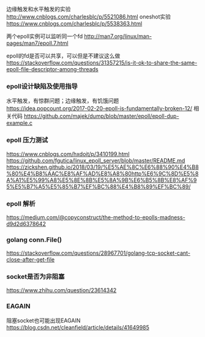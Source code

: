 
边缘触发和水平触发的实验
http://www.cnblogs.com/charlesblc/p/5521086.html
oneshot实验
https://www.cnblogs.com/charlesblc/p/5538363.html


两个epoll实例可以监听同一个fd
http://man7.org/linux/man-pages/man7/epoll.7.html

epoll的fd是否可以共享，可以但是不建议这么做
https://stackoverflow.com/questions/31357215/is-it-ok-to-share-the-same-epoll-file-descriptor-among-threads

### epoll设计缺陷及使用指导
水平触发，有惊群问题；边缘触发，有饥饿问题
https://idea.popcount.org/2017-02-20-epoll-is-fundamentally-broken-12/
相关代码
https://github.com/majek/dump/blob/master/epoll/epoll-dup-example.c

### epoll 压力测试

https://www.cnblogs.com/hxdoit/p/3410199.html
https://github.com/fgutica/linux_epoll_server/blob/master/README.md
https://zickshen.github.io/2018/03/19/%E5%AE%8C%E6%88%90%E4%B8%80%E4%B8%AAC%E8%AF%AD%E8%A8%80http%E6%9C%8D%E5%8A%A1%E5%99%A8%E5%8E%8B%E5%8A%9B%E6%B5%8B%E8%AF%95%E5%B7%A5%E5%85%B7%EF%BC%88%E4%B8%89%EF%BC%89/

### epoll 解析
https://medium.com/@copyconstruct/the-method-to-epolls-madness-d9d2d6378642



### golang conn.File()
https://stackoverflow.com/questions/28967701/golang-tcp-socket-cant-close-after-get-file

### socket是否为非阻塞
https://www.zhihu.com/question/23614342

### EAGAIN

阻塞socket也可能出现EAGAIN
https://blog.csdn.net/cleanfield/article/details/41649985